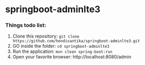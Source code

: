 # springboot-adminlte3
### Things todo list:
1. Clone this repository: `git clone https://github.com/hendisantika/springboot-adminlte3.git`
2. GO inside the folder: `cd springboot-adminlte3`
3. Run the application: `mvn clean spring-boot:run`
4. Open your favorite browser: http://localhost:8080/admin